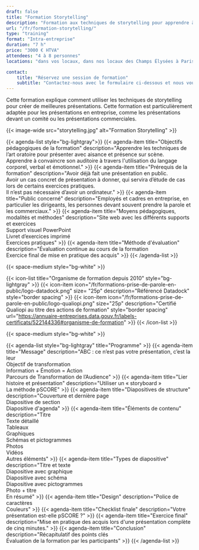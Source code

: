 ```yaml
---
draft: false
title: "Formation Storytelling"
description: "Formation aux techniques de storytelling pour apprendre à convaincre son auditoire."
url: "/fr/formation-storytelling/"
type: "training"
format: "Intra-entreprise"
duration: "7 h"
price: "3000 € HTVA"
attendees: "4 à 8 personnes"
locations: "dans vos locaux, dans nos locaux des Champs Élysées à Paris ou en ligne"

contact:
    title: "Réservez une session de formation"
    subtitle: "Contactez-nous avec le formulaire ci-dessous et nous vous répondrons en moins d'un jour ouvré."
---  
```


Cette formation explique comment utiliser les techniques de storytelling pour créer de meilleures présentations. Cette formation est particulièrement adaptée pour les présentations en entreprise, comme les présentations devant un comité ou les présentations commerciales.

{{< image-wide src="storytelling.jpg" alt="Formation Storytelling" >}}

{{< agenda-list style="bg-lightgray">}}
	{{< agenda-item title="Objectifs pédagogiques de la formation" description="Apprendre les techniques de l’art oratoire pour présenter avec aisance et présence sur scène.<br>Apprendre à convaincre son auditoire à travers l'utilisation du langage corporel, verbal et émotionnel." >}}
	{{< agenda-item title="Prérequis de la formation" description="Avoir déjà fait une présentation en public.<br>Avoir un cas concret de présentation à donner, qui servira d’étude de cas lors de certains exercices pratiques.<br>Il n’est pas nécessaire d’avoir un ordinateur." >}}
	{{< agenda-item title="Public concerné" description="Employés et cadres en entreprise, en particulier les dirigeants, les personnes devant souvent prendre la parole et les commerciaux." >}}
	{{< agenda-item title="Moyens pédagogiques, modalités et méthodes" description="Site web avec les différents supports et exercices<br>Support visuel PowerPoint<br>Livret d’exercices imprimé<br>Exercices pratiques" >}}
	{{< agenda-item title="Méthode d'évaluation" description="Évaluation continue au cours de la formation<br>Exercice final de mise en pratique des acquis" >}}
{{< /agenda-list >}}

{{< space-medium style="bg-white" >}}

{{< icon-list title="Organisme de formation depuis 2010" style="bg-lightgray" >}}
	{{< icon-item icon="/fr/formations-prise-de-parole-en-public/logo-datadock.png" size= "25p" description="Référencé Datadock" style="border spacing" >}}
	{{< icon-item icon="/fr/formations-prise-de-parole-en-public/logo-qualiopi.png" size="25p" description="Certifié Qualiopi au titre des actions de formation" style="border spacing" url="https://annuaire-entreprises.data.gouv.fr/labels-certificats/522144336#organisme-de-formation" >}}
{{< /icon-list >}}

{{< space-medium style="bg-white" >}}

{{< agenda-list style="bg-lightgray" title="Programme" >}}
{{< agenda-item title="Message" description="ABC : ce n’est pas votre présentation, c’est la leur<br>Objectif de transformation<br>Information + Émotion = Action<br>Parcours de Transformation de l’Audience" >}}
{{< agenda-item title="Lier histoire et présentation" description="Utiliser un « storyboard »<br>La méthode pSCORE" >}}
{{< agenda-item title="Diapositives de structure" description="Couverture et dernière page<br>Diapositive de section<br>Diapositive d'agenda" >}}
{{< agenda-item title="Éléments de contenu" description="Titre<br>Texte détaillé<br>Tableaux<br>Graphiques<br>Schémas et pictogrammes<br>Photos<br>Vidéos<br>Autres éléments" >}}
{{< agenda-item title="Types de diapositive" description="Titre et texte<br>Diapositive avec graphique<br>Diapositive avec schéma<br>Diapositive avec pictogrammes<br>Photo + titre<br>En résumé" >}}
{{< agenda-item title="Design" description="Police de caractères<br>Couleurs" >}}
{{< agenda-item title="Checklist finale" description="Votre présentation est-elle pSCORE ?" >}}
{{< agenda-item title="Exercice final" description="Mise en pratique des acquis lors d'une présentation complète de cinq minutes." >}}
{{< agenda-item title="Conclusion" description="Récapitulatif des points clés<br>Évaluation de la formation par les participants" >}}
{{< /agenda-list >}}

